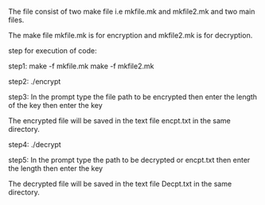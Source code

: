 The file consist of two make file i.e mkfile.mk and mkfile2.mk and two main files.

The make file mkfile.mk is for encryption and mkfile2.mk is for decryption.

step for execution of code: 

step1:
make -f mkfile.mk
make -f mkfile2.mk

step2:
./encrypt

step3:
In the prompt type the file path to be encrypted
then enter the length of the key
then enter the key

The encrypted file will be saved in the text file encpt.txt in the same directory.

step4:
./decrypt

step5:
In the prompt type the path to be decrypted or encpt.txt
then enter the length
then enter the key

The decrypted file will be saved in the text file Decpt.txt in the same directory.
